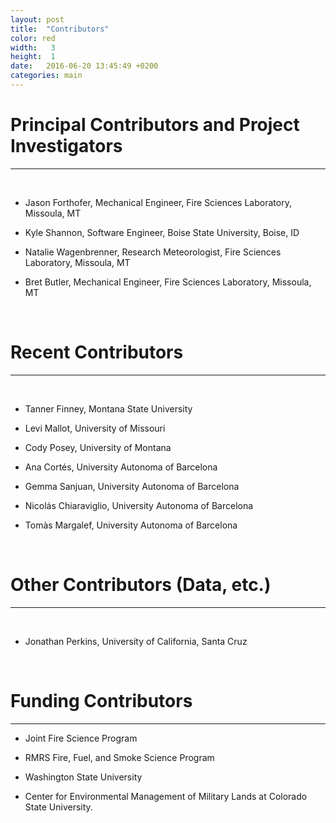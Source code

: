 ```yaml
---
layout: post
title:  "Contributors"
color: red
width:   3
height:  1
date:   2016-06-20 13:45:49 +0200
categories: main
---
```





# Principal Contributors and Project Investigators
***

<br>

- Jason Forthofer, Mechanical Engineer, Fire Sciences Laboratory, Missoula, MT

- Kyle Shannon, Software Engineer, Boise State University, Boise, ID

- Natalie Wagenbrenner, Research Meteorologist, Fire Sciences Laboratory, Missoula, MT

- Bret Butler, Mechanical Engineer, Fire Sciences Laboratory, Missoula, MT

<br>

# Recent Contributors
***

<br>

- Tanner Finney, Montana State University

- Levi Mallot, University of Missouri

- Cody Posey, University of Montana

- Ana Cortés,  University Autonoma of Barcelona

- Gemma Sanjuan, University Autonoma of Barcelona

- Nicolás Chiaraviglio, University Autonoma of Barcelona

- Tomàs Margalef, University Autonoma of Barcelona

<br>

# Other Contributors (Data, etc.)
***

<br>

- Jonathan Perkins, University of California, Santa Cruz

<br>

# Funding Contributors

***

- Joint Fire Science Program

- RMRS Fire, Fuel, and Smoke Science Program

- Washington State University
- Center for Environmental Management of Military Lands at Colorado State University.
